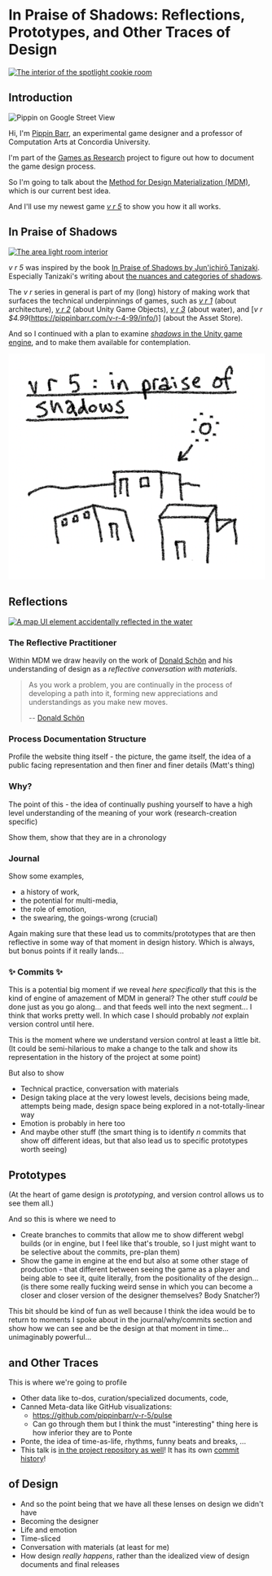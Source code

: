 # In Praise of Shadows: Reflections, Prototypes, and Other Traces of Design

[![The interior of the spotlight cookie room](https://pippinbarr.com/v-r-5/press/images/cookie-interior.png)](https://github.com/pippinbarr/v-r-5/blob/main/press/images/cookie-interior.png)

## Introduction

![Pippin on Google Street View](https://pippinbarr.com/about/me/images/pippin-on-google-street-view.png)

Hi, I'm [Pippin Barr](https://pippinbarr.com), an experimental game designer and a professor of Computation Arts at Concordia University.

I'm part of the [Games as Research](https://gamesasresearch.com) project to figure out how to document the game design process.

So I'm going to talk about the [Method for Design Materialization (MDM)](https://direct.mit.edu/desi/article-abstract/39/1/55/114217/Generative-Logics-and-Conceptual-Clicks-A-Case?redirectedFrom=fulltext), which is our current best idea.

And I'll use my newest game [*v r 5*](https://pippinbarr.com/v-r-5/info) to show you how it all works.

## In Praise of Shadows

[![The area light room interior](https://pippinbarr.com/v-r-5/press/images/area-light-interior.png)](https://github.com/pippinbarr/v-r-5/tree/main/press/images/area-light-interior.png)

*v r 5* was inspired by the book [In Praise of Shadows by Jun'ichirō Tanizaki](https://en.wikipedia.org/wiki/In_Praise_of_Shadows). Especially Tanizaki's writing about [the nuances and categories of shadows](https://en.wikipedia.org/wiki/In_Praise_of_Shadows?useskin=vector#:~:text=In%20addition%20to%20contrasting%20light%20and%20dark%2C%20Tanizaki%20further%20considers%20the%20layered%20tones%20of%20various%20kinds%20of%20shadows%20and%20their%20power%20to%20reflect%20low%20sheen%20materials%20like%20gold%20embroidery%2C%20patina%20and%20cloudy%20crystals.%20In%20addition%2C%20he%20distinguishes%20between%20the%20values%20of%20gleam%20and%20shine.).

The *v r* series in general is part of my (long) history of making work that surfaces the technical underpinnings of games, such as [*v r 1*](https://pippinbarr.com/v-r-1/info/) (about architecture), [*v r 2*](https://pippinbarr.com/v-r-2/info/) (about Unity Game Objects), [*v r 3*](https://pippinbarr.com/v-r-3/info/) (about water), and [*v r $4.99*(https://pippinbarr.com/v-r-4-99/info/)] (about the Asset Store).

And so I continued with a plan to examine [*shadows* in the Unity game engine](https://docs.unity3d.com/Manual/Shadows.html), and to make them available for contemplation.

[![The first sketch of v r 5](images/starting-sketch.png)](https://github.com/pippinbarr/v-r-5/blob/main/process/pdfs/2023-08-15-v-r-5.pdf)

## Reflections

[![A map UI element accidentally reflected in the water](https://pippinbarr.com/v-r-5/process/images/2024-03-20-ui-reflection.png)](https://github.com/pippinbarr/v-r-5/tree/main/process/images/2024-03-20-ui-reflection.png)

### The Reflective Practitioner

Within MDM we draw heavily on the work of [Donald Schön](https://hci.stanford.edu/publications/bds/9-schon.html) and his understanding of design as a *reflective conversation with materials*.

> As you work a problem, you are continually in the process of developing a path into it, forming new appreciations and understandings as you make new moves.
>
> -- [Donald Schön](https://hci.stanford.edu/publications/bds/9-schon.html#:~:text=and%20the%20outcome.-,As%20you%20work%20a%20problem%2C%20you%20are%20continually%20in%20the%20process%20of%20developing%20a%20path%20into%20it%2C%20forming%20new%20appreciations%20and%20understandings%20as%20you%20make%20new%20moves.,-The%20designer%20evaluates)

### Process Documentation Structure

Profile the website thing itself - the picture, the game itself, the idea of a public facing representation and then finer and finer details (Matt's thing)

### Why?

The point of this - the idea of continually pushing yourself to have a high level understanding of the meaning of your work (research-creation specific)

Show them, show that they are in a chronology

### Journal

Show some examples,

- a history of work,
- the potential for multi-media,
- the role of emotion,
- the swearing, the goings-wrong (crucial)

Again making sure that these lead us to commits/prototypes that are then reflective in some way of that moment in design history. Which is always, but bonus points if it really lands...

### ✨ Commits ✨

This is a potential big moment if we reveal *here specifically* that this is the kind of engine of amazement of MDM in general? The other stuff *could* be done just as you go along... and that feeds well into the next segment... I think that works pretty well. In which case I should probably *not* explain version control until here.

This is the moment where we understand version control at least a little bit. (It could be semi-hilarious to make a change to the talk and show its representation in the history of the project at some point)

But also to show

- Technical practice, conversation with materials
- Design taking place at the very lowest levels, decisions being made, attempts being made, design space being explored in a not-totally-linear way
- Emotion is probably in here too
- And maybe other stuff (the smart thing is to identify *n* commits that show off different ideas, but that also lead us to specific prototypes worth seeing)

## Prototypes

(At the heart of game design is *prototyping*, and version control allows us to see them all.)

And so this is where we need to

- Create branches to commits that allow me to show different webgl builds (or in engine, but I feel like that's trouble, so I just might want to be selective about the commits, pre-plan them)
- Show the game in engine at the end but also at some other stage of production - that different between seeing the game as a player and being able to see it, quite literally, from the positionality of the design... (is there some really fucking weird sense in which you can become a closer and closer version of the designer themselves? Body Snatcher?)

This bit should be kind of fun as well because I think the idea would be to return to moments I spoke about in the journal/why/commits section and show how we can see and be the design at that moment in time... unimaginably powerful...

## and Other Traces

This is where we're going to profile

- Other data like to-dos, curation/specialized documents, code,
- Canned Meta-data like GitHub visualizations:
  - <https://github.com/pippinbarr/v-r-5/pulse>
  - Can go through them but I think the must "interesting" thing here is how inferior they are to Ponte
- Ponte, the idea of time-as-life, rhythms, funny beats and breaks, ...
- This talk is [in the project repository as well](https://github.com/pippinbarr/v-r-5/blob/main/process/talks/talk.md)! It has its own [commit history](https://github.com/pippinbarr/v-r-5/commits/main/process/talks/talk.md)!

## of Design

- And so the point being that we have all these lenses on design we didn't have
- Becoming the designer
- Life and emotion
- Time-sliced
- Conversation with materials (at least for me)
- How design *really happens*, rather than the idealized view of design documents and final releases
